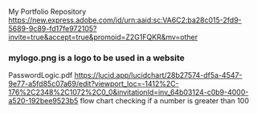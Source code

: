 My Portfolio Repository 
https://new.express.adobe.com/id/urn:aaid:sc:VA6C2:ba28c015-2fd9-5689-9c89-fd17fe972105?invite=true&accept=true&promoid=Z2G1FQKR&mv=other
### mylogo.png is a logo to be used in a website
PasswordLogic.pdf
https://lucid.app/lucidchart/28b27574-df5a-4547-9e77-a5fd85c07a69/edit?viewport_loc=-1412%2C-176%2C2348%2C1072%2C0_0&invitationId=inv_64b03124-c0b9-4000-a520-192bee9523b5 
flow chart checking if a number is greater than 100
